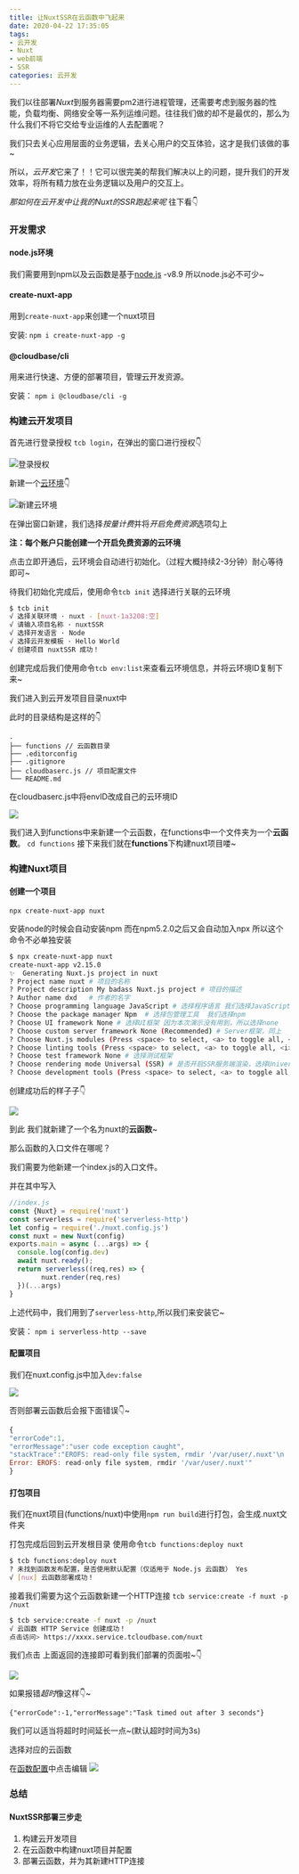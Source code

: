 ```yaml
---
title: 让NuxtSSR在云函数中飞起来
date: 2020-04-22 17:35:05
tags: 
- 云开发
- Nuxt
- web前端
- SSR
categories: 云开发
---
```

我们以往部署*Nuxt*到服务器需要pm2进行进程管理，还需要考虑到服务器的性能，负载均衡、网络安全等一系列运维问题。往往我们做的却不是最优的，那么为什么我们不将它交给专业运维的人去配置呢？

我们只去关心应用层面的业务逻辑，去关心用户的交互体验，这才是我们该做的事~ 

所以，*云开发*它来了！！它可以很完美的帮我们解决以上的问题，提升我们的开发效率，将所有精力放在业务逻辑以及用户的交互上。

*那如何在云开发中让我的Nuxt的SSR跑起来呢* 往下看👇

### 开发需求
#### node.js环境
我们需要用到npm以及云函数是基于[node.js](https://nodejs.org/en/) -v8.9 所以node.js必不可少~

#### create-nuxt-app
用到`create-nuxt-app`来创建一个nuxt项目

安装: `npm i create-nuxt-app -g`

#### @cloudbase/cli
用来进行快速、方便的部署项目，管理云开发资源。

安装： `npm i @cloudbase/cli -g` 

### 构建云开发项目
首先进行登录授权 `tcb login`，在弹出的窗口进行授权👇

![登录授权](https://imgkr.cn-bj.ufileos.com/f5d8bb9d-01c0-4697-a44e-00ee84110230.png)

新建一个[云环境](https://console.cloud.tencent.com/tcb/env/index)👇


![新建云环境](https://imgkr.cn-bj.ufileos.com/4f994c84-55b4-40da-b887-1cd49d7f6763.png)

在弹出窗口新建，我们选择*按量计费*并将*开启免费资源*选项勾上

**注：每个账户只能创建一个开启免费资源的云环境**

点击立即开通后，云环境会自动进行初始化。（过程大概持续2-3分钟）耐心等待即可~

待我们初始化完成后，使用命令`tcb init` 选择进行关联的云环境
```bash
$ tcb init
√ 选择关联环境 · nuxt - [nuxt-1a3208:空] 
√ 请输入项目名称 · nuxtSSR
√ 选择开发语言 · Node 
√ 选择云开发模板 · Hello World
√ 创建项目 nuxtSSR 成功！
```
创建完成后我们使用命令`tcb env:list`来查看云环境信息，并将云环境ID复制下来~

我们进入到云开发项目目录nuxt中 

此时的目录结构是这样的👇

```
.        
├── functions // 云函数目录
├── .editorconfig 
├── .gitignore 
├── cloudbaserc.js // 项目配置文件 
└── README.md
```
在cloudbaserc.js中将envID改成自己的云环境ID

![](https://imgkr.cn-bj.ufileos.com/d2d7b506-58c0-4901-be9a-ee9ee19726f7.png)

我们进入到functions中来新建一个云函数，在functions中一个文件夹为一个**云函数**。
`cd functions`
接下来我们就在**functions**下构建nuxt项目喽~

### 构建Nuxt项目

#### 创建一个项目
`npx create-nuxt-app nuxt`

安装node的时候会自动安装npm 而在npm5.2.0之后又会自动加入npx 所以这个命令不必单独安装
``` bash
$ npx create-nuxt-app nuxt
create-nuxt-app v2.15.0
✨  Generating Nuxt.js project in nuxt
? Project name nuxt # 项目的名称
? Project description My badass Nuxt.js project # 项目的描述
? Author name dxd   # 作者的名字
? Choose programming language JavaScript # 选择程序语言 我们选择JavaScript
? Choose the package manager Npm  # 选择包管理工具  我们选择npm
? Choose UI framework None # 选择UI框架 因为本次演示没有用到，所以选择none
? Choose custom server framework None (Recommended) # Server框架，同上
? Choose Nuxt.js modules (Press <space> to select, <a> to toggle all, <i> to invert selection) # 选择模块
? Choose linting tools (Press <space> to select, <a> to toggle all, <i> to invert selection)  # 选择JS检查工具
? Choose test framework None # 选择测试框架
? Choose rendering mode Universal (SSR) # 是否开启SSR服务端渲染，选择Universal开启
? Choose development tools (Press <space> to select, <a> to toggle all, <i> to invert selection)
```
创建成功后的样子子👇

![](https://imgkr.cn-bj.ufileos.com/24170ba0-ccec-48e1-8fe8-af512ba39cbb.png)

到此 我们就新建了一个名为nuxt的**云函数**~

那么函数的入口文件在哪呢？

我们需要为他新建一个index.js的入口文件。

并在其中写入
```js
//index.js
const {Nuxt} = require('nuxt')
const serverless = require('serverless-http')
let config = require('./nuxt.config.js')
const nuxt = new Nuxt(config)
exports.main = async (...args) => {
  console.log(config.dev)
  await nuxt.ready();
  return serverless((req,res) => {
        nuxt.render(req,res)
  })(...args)
}
```
上述代码中，我们用到了`serverless-http`,所以我们来安装它~

安装： `npm i serverless-http --save`

#### 配置项目
我们在nuxt.config.js中加入`dev:false`

![](https://imgkr.cn-bj.ufileos.com/668e9026-4481-4d20-af7f-7cc4f98e0e57.png)

否则部署云函数后会报下面错误👇~
```js
{
"errorCode":1,
"errorMessage":"user code exception caught",
"stackTrace":"EROFS: read-only file system, rmdir '/var/user/.nuxt'\n
Error: EROFS: read-only file system, rmdir '/var/user/.nuxt'"
}
```
#### 打包项目
我们在nuxt项目(functions/nuxt)中使用`npm run build`进行打包，会生成.nuxt文件夹

打包完成后回到云开发根目录 使用命令`tcb functions:deploy nuxt`
```bash
$ tcb functions:deploy nuxt
? 未找到函数发布配置，是否使用默认配置（仅适用于 Node.js 云函数） Yes
√ [nux] 云函数部署成功！
```

接着我们需要为这个云函数新建一个HTTP连接
`tcb service:create -f nuxt -p /nuxt`

```bash
$ tcb service:create -f nuxt -p /nuxt
√ 云函数 HTTP Service 创建成功！
点击访问> https://xxxx.service.tcloudbase.com/nuxt
```

我们点击 上面返回的连接即可看到我们部署的页面啦~👇

![](https://imgkr.cn-bj.ufileos.com/164a928c-3ebb-4102-9ca2-3da1ec94a169.png)

如果报错*超时*像这样👇~

`{"errorCode":-1,"errorMessage":"Task timed out after 3 seconds"}`

我们可以适当将超时时间延长一点~(默认超时时间为3s)

选择对应的云函数

在[函数配置](https://console.cloud.tencent.com/tcb/scf/index?envId=)中点击编辑
![](https://imgkr.cn-bj.ufileos.com/7abd024c-7997-495d-94b8-9e1ad9647883.png)

### 总结
#### NuxtSSR部署三步走

1. 构建云开发项目
2. 在云函数中构建nuxt项目并配置
3. 部署云函数，并为其新建HTTP连接